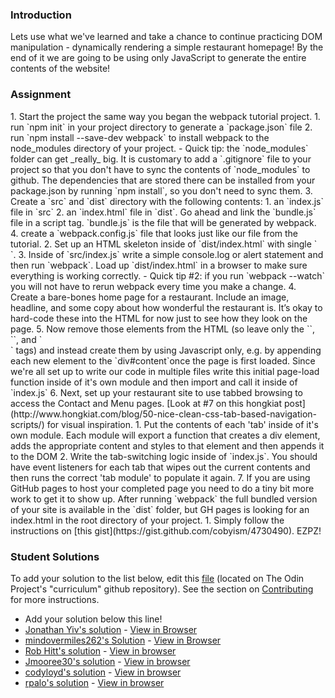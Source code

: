 ### Introduction
Lets use what we've learned and take a chance to continue practicing DOM manipulation - dynamically rendering a simple restaurant homepage!  By the end of it we are going to be using only JavaScript to generate the entire contents of the website!

### Assignment

<div class="lesson-content__panel" markdown="1">
1. Start the project the same way you began the webpack tutorial project.
   1. run `npm init` in your project directory to generate a `package.json` file
   2. run `npm install --save-dev webpack` to install webpack to the node_modules directory of your project.
      - Quick tip: the `node_modules` folder can get _really_ big.  It is customary to add a `.gitignore` file to your project so that you don't have to sync the contents of `node_modules` to github.  The dependencies that are stored there can be installed from your package.json by running `npm install`, so you don't need to sync them.
   3. Create a `src` and `dist` directory with the following contents:
      1. an `index.js` file in `src`
      2. an `index.html` file in `dist`.  Go ahead and link the `bundle.js` file in a script tag.  `bundle.js` is the file that will be generated by webpack.
   4. create a `webpack.config.js` file that looks just like our file from the tutorial.
2. Set up an HTML skeleton inside of `dist/index.html` with single `<div id="content">`.
3. Inside of `src/index.js` write a simple console.log or alert statement and then run `webpack`.  Load up `dist/index.html` in a browser to make sure everything is working correctly.
   - Quick tip #2: if you run `webpack --watch` you will not have to rerun webpack every time you make a change.
4. Create a bare-bones home page for a restaurant. Include an image, headline, and some copy about how wonderful the restaurant is. It’s okay to hard-code these into the HTML for now just to see how they look on the page.
5. Now remove those elements from the HTML (so leave only the `<html>`, `<body>`, and `<div id="content">` tags) and instead create them by using Javascript only, e.g. by appending each new element to the `div#content`once the page is first loaded.  Since we're all set up to write our code in multiple files write this initial page-load function inside of it's own module and then import and call it inside of `index.js`
6. Next, set up your restaurant site to use tabbed browsing to access the Contact and Menu pages. [Look at #7 on this hongkiat post](http://www.hongkiat.com/blog/50-nice-clean-css-tab-based-navigation-scripts/) for visual inspiration.
   1. Put the contents of each 'tab' inside of it's own module. Each module will export a function that creates a div element, adds the appropriate content and styles to that element and then appends it to the DOM
   2. Write the tab-switching logic inside of `index.js`.  You should have event listeners for each tab that wipes out the current contents and then runs the correct 'tab module' to populate it again.
7. If you are using GitHub pages to host your completed page you need to do a tiny bit more work to get it to show up.  After running `webpack` the full bundled version of your site is available in the `dist` folder, but GH pages is looking for an index.html in the root directory of your project.
   1. Simply follow the instructions on [this gist](https://gist.github.com/cobyism/4730490).  EZPZ!

### Student Solutions
To add your solution to the list below, edit this [file](https://github.com/TheOdinProject/javascript_curriculum/blob/master/organizing-js/restaurant-project.md) (located on The Odin Project's "curriculum" github repository). See the section on [Contributing](http://github.com/TheOdinProject/curriculum/blob/master/contributing.md) for more instructions.

- Add your solution below this line!
- [Jonathan Yiv's solution](https://github.com/JonathanYiv/restaurant-page) - [View in Browser](https://jonathanyiv.github.io/restaurant-page/)
- [mindovermiles262's Solution](https://github.com/mindovermiles262/luigisv2) - [View in Browser](https://mindovermiles262.github.io/luigisv2/)
- [Rob Hitt's solution](https://github.com/robhitt/restaurant-menu-node-webpack) - [View in browser](https://robhitt.github.io/restaurant-menu-node-webpack)
- [Jmooree30's solution](https://github.com/jmooree30/restaurant) - [View in browser](https://jmooree30.github.io/restaurant/)
- [codyloyd's solution](https://github.com/codyloyd/odin-restaurant) - [View in browser](http://codyloyd.com/odin-restaurant/)
- [rpalo's solution](https://github.com/rpalo/odin-restaurant) - [View in browser](https://assertnotmagic.com/odin-restaurant/)
